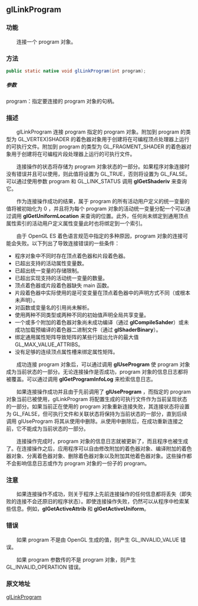 ## glLinkProgram

### 功能

　　连接一个 program 对象。

### 方法

```java
public static native void glLinkProgram(int program);
```

##### 参数

program：指定要连接的 program 对象的句柄。

### 描述

　　glLinkProgram 连接 program 指定的 program 对象。附加到 program 的类型为 GL_VERTEX)SHADER 的着色器对象用于创建将在可编程顶点处理器上运行的可执行文件。附加到 program 的类型为 GL_FRAGMENT_SHADER 的着色器对象用于创建将在可编程片段处理器上运行的可执行文件。

　　连接操作的状态将存储为 program 对象状态的一部分。如果程序对象连接时没有错误并且可以使用，则此值将设置为 GL_TRUE，否则将设置为 GL_FALSE。可以通过使用参数 program 和 GL_LINK_STATUS 调用 **glGetShaderiv** 来查询它。

　　作为连接操作成功的结果，属于 program 的所有活动用户定义的统一变量的值将被初始化为 0 ，并且将为每个 program 对象的活动统一变量分配一个可以通过调用 **glGetUniformLocation** 来查询的位置。此外，任何尚未绑定到通用顶点属性索引的活动用户定义属性变量此时也将绑定到一个索引。

　　由于 OpenGL ES 着色语言规范中指定的多种原因，program 对象的连接可能会失败。以下列出了导致连接错误的一些条件：

* 程序对象中不同时存在顶点着色器和片段着色器。
* 已超出支持的活动属性变量数。
* 已超出统一变量的存储限制。
* 已超出实现支持的活动统一变量的数量。
* 顶点着色器或片段着色器缺失 main 函数。
* 片段着色器中实际使用的是可变变量在顶点着色器中的声明方式不同（或根本未声明）。
* 对函数或变量名的引用尚未解析。
* 使用两种不同类型或两种不同的初始值声明全局共享变量。
* 一个或多个附加的着色器对象尚未成功编译（通过 **glCompileSahder**）或未成功加载预编译的着色器二进制文件（通过 **glShaderBinary**）。
* 绑定通用属性矩阵导致矩阵的某些行超出允许的最大值 GL_MAX_VALUE_ATTRIBS。
* 没有足够的连续顶点属性槽来绑定属性矩阵。

　　成功连接 program 对象后，可以通过调用 **glUseProgram** 使 program 对象成为当前状态的一部分。无论连接操作是否成功，program 对象的信息日志都将被覆盖。可以通过调用 **glGetProgramInfoLog** 来检索信息日志。

　　如果连接操作成功并且由于先前调用了 **glUseProgram** ，而指定的 program 对象当前已被使用，glLinkProgram 将配置生成的可执行文件作为当前呈现状态的一部分。如果当前正在使用的 program 对象重新连接失败，其连接状态将设置为 GL_FALSE，但可执行文件和关联状态将保持为当前状态的一部分，直到后续调用 glUseProgram 将其从使用中删除。从使用中删除后，在成功重新连接之前，它不能成为当前状态的一部分。

　　连接操作完成时，program 对象的信息日志就被更新了，而且程序也被生成了。在连接操作之后，应用程序可以自由修改附加的着色器对象、编译附加的着色器对象、分离着色器对象、删除着色器对象以及附加其他着色器对象。这些操作都不会影响信息日志或作为 program 对象的一份子的 program。

### 注意

　　如果连接操作不成功，则关于程序上先前连接操作的任何信息都将丢失（即失败的连接不会还原旧的程序状态）。即使连接操作失败，仍然可以从程序中检索某些信息。例如，**glGetActiveAttrib** 和 **glGetActiveUniform**。

### 错误

　　如果 program 不是由 OpenGL 生成的值，则产生 GL_INVALID_VALUE 错误。

　　如果 program 参数传的不是 program 对象，则产生 GL_INVALID_OPERATION 错误。

### 原文地址

[glLinkProgram](https://www.khronos.org/registry/OpenGL-Refpages/es2.0/xhtml/glLinkProgram.xml)